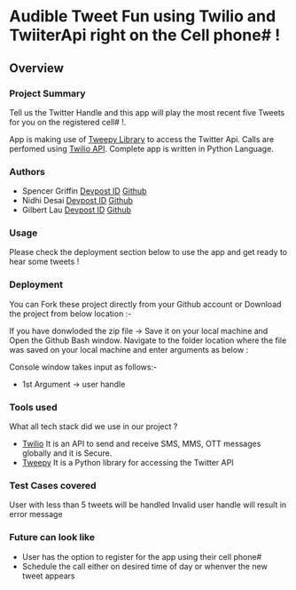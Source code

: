 # Audible Tweet Fun using Twilio and TwiiterApi right on the Cell phone# !
## Overview

### Project Summary
Tell us the Twitter Handle and this app will play the most recent five Tweets for you on the registered cell# !.  

App is making use of [Tweepy Library](https://www.tweepy.org/) to access the Twitter Api. Calls are perfomed using [Twilio API](https://www.twilio.com/docs/libraries/python).
Complete app is written in Python Language.

### Authors
-  Spencer Griffin [Devpost ID]() [Github](https://github.com/sgriffin10/)
-  Nidhi Desai [Devpost ID](https://devpost.com/desainidhi99) [Github](https://github.com/desainidhi99/)
-  Gilbert Lau [Devpost ID](https://devpost.com/laugilpc) [Github](https://github.com/laugil627/)

### Usage
  Please check the deployment section below to use the app and get ready to hear some tweets !
  
### Deployment
 You can Fork these project directly from your Github account or  Download the project from below location :-
 
 If you have donwloded the zip file -> Save it on your local machine and Open the Github Bash window. Navigate to the folder location where the file was saved on your local     machine and enter arguments as below :
 
 Console window takes input as follows:-
 - 1st Argument -> user handle

 
 
 ### Tools used
 What all tech stack did we use in our project ?
 - [Twilio](https://www.twilio.com/docs/libraries/python) It is an API to send and receive SMS, MMS, OTT messages globally and it is Secure.
 - [Tweepy](https://www.tweepy.org/) It is a Python library for accessing the Twitter API
 
 ### Test Cases covered
 User with less than 5 tweets will be handled
 Invalid user handle will result in error message
 
 ### Future can look like
 - User has the option to register for the app using their cell phone#
 - Schedule the call either on desired time of day or whenver the new tweet appears 





